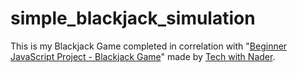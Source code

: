 # simple_blackjack_simulation
This is my Blackjack Game completed in correlation with "[Beginner JavaScript Project - Blackjack Game](https://www.youtube.com/watch?v=m31fXmQDcPA&list=PLovN13bqAx7BC4vDT8htqKKK_1qkosrGh)" made by [Tech with Nader](https://www.youtube.com/@TechWithNader).
